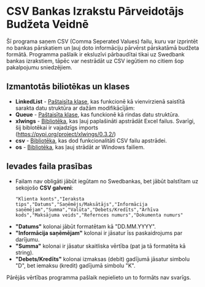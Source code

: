 # CSV Bankas Izrakstu Pārveidotājs Budžeta Veidnē
Šī programa saņem CSV (Comma Seperated Values) failu, kuru var izprintēt no bankas pārskatiem un ļauj doto informāciju pārvērst pārskatāmā budžeta formātā. Programma pašlaik ir eksluzīvi pārbaudītai tikai uz Swedbank bankas izrakstiem, tāpēc var nestrādāt uz CSV iegūtiem no citiem šop pakalpojumu sniedzējiem.

## Izmantotās biliotēkas un klases
* __LinkedList__ - <ins>Paštaisīta klase</ins>, kas funkcionē kā vienvirzienā saistītā sarakta datu struktūra ar dažām modifikācījām:
* __Queue__ - <ins>Paštaisīta klase</ins>, kas funckionē kā rindas datu struktūra.
* __xlwings__ - <ins>Bibliotēka</ins>, kas ļauj paplašināti apstrādāt Excel failus. Svarīgi, šij biblotēkai ir vajadzīgs imports (https://pypi.org/project/xlwings/0.3.2/)
* __csv__ - <ins>Bibliotēka</ins>, kas dod funkcionalitāti CSV failu apstrādei.
* __os__ - <ins>Bibliotēka</ins>, kas ļauj strādāt ar Windows failiem. 

## Ievades faila prasības
* Failam nav obligāti jābūt iegūtam no Swedbankas, bet jābūt balstītam uz sekojošo __CSV galveni__:
  ```
  "Klienta konts","Ieraksta tips","Datums","Saņēmējs/Maksātājs","Informācija saņēmējam","Summa","Valūta","Debets/Kredīts","Arhīva kods","Maksājuma veids","Refernces numurs","Dokumenta numurs"
  ```
* __"Datums"__ kolonai jābūt formatētam kā "DD.MM.YYYY".
* __"Informācija saņēmējam"__ kolonai ir jāsatur īss paskaidrojums par darījumu.
* __"Summa"__ kolonai ir jāsatur skaitliska vērtība (pat ja tā formatēta kā string). 
* __"Debets/Kredīts"__ kolonai izmaksas (debit) gadījumā jāsatur simbolu "D", bet iemaksu (kredit) gadījumā simbolu "K".

Pārējās vērtības programma pašlaik nepielieto un to formāts nav svarīgs.
